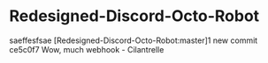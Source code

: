 # Redesigned-Discord-Octo-Robot
saeffesfsae
[Redesigned-Discord-Octo-Robot:master]1 new commit ce5c0f7 Wow, much webhook - Cilantrelle
